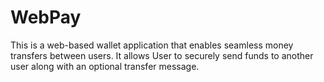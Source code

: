 # WebPay
This is a web-based wallet application that enables seamless money transfers between users. It allows User  to securely send funds to another user along with an optional transfer message. 
